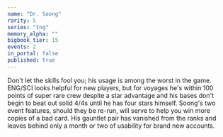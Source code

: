 ```yaml
---
name: "Dr. Soong"
rarity: 5
series: "tng"
memory_alpha: ""
bigbook_tier: 15
events: 2
in_portal: false
published: true
---
```


Don't let the skills fool you; his usage is among the worst in the game. ENG/SCI looks helpful for new players, but for voyages he's within 100 points of super rare crew despite a star advantage and his bases don't begin to beat out solid 4/4s until he has four stars himself. Soong's two event features, should they be re-run, will serve to help you win more copies of a bad card. His gauntlet pair has vanished from the ranks and leaves behind only a month or two of usability for brand new accounts.
